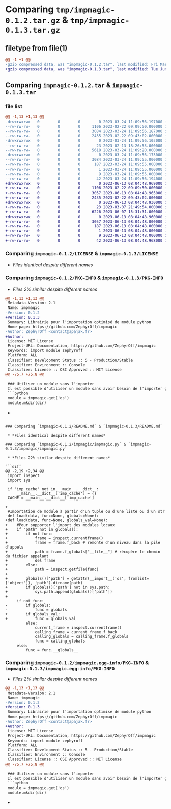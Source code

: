 # Comparing `tmp/impmagic-0.1.2.tar.gz` & `tmp/impmagic-0.1.3.tar.gz`

## filetype from file(1)

```diff
@@ -1 +1 @@
-gzip compressed data, was "impmagic-0.1.2.tar", last modified: Fri Mar 24 11:09:56 2023, max compression
+gzip compressed data, was "impmagic-0.1.3.tar", last modified: Tue Jun 13 08:04:48 2023, max compression
```

## Comparing `impmagic-0.1.2.tar` & `impmagic-0.1.3.tar`

### file list

```diff
@@ -1,13 +1,13 @@
-drwxrwxrwx   0        0        0        0 2023-03-24 11:09:56.197000 impmagic-0.1.2/
--rw-rw-rw-   0        0        0     1106 2023-02-22 09:09:50.000000 impmagic-0.1.2/LICENSE
--rw-rw-rw-   0        0        0     3084 2023-03-24 11:09:56.187000 impmagic-0.1.2/PKG-INFO
--rw-rw-rw-   0        0        0     2435 2023-02-22 09:43:02.000000 impmagic-0.1.2/README.md
-drwxrwxrwx   0        0        0        0 2023-03-24 11:09:56.103000 impmagic-0.1.2/impmagic/
--rw-rw-rw-   0        0        0       23 2023-02-13 18:26:53.000000 impmagic-0.1.2/impmagic/__init__.py
--rw-rw-rw-   0        0        0     5618 2023-03-24 11:09:20.000000 impmagic-0.1.2/impmagic/impmagic.py
-drwxrwxrwx   0        0        0        0 2023-03-24 11:09:56.173000 impmagic-0.1.2/impmagic.egg-info/
--rw-rw-rw-   0        0        0     3084 2023-03-24 11:09:55.000000 impmagic-0.1.2/impmagic.egg-info/PKG-INFO
--rw-rw-rw-   0        0        0      187 2023-03-24 11:09:55.000000 impmagic-0.1.2/impmagic.egg-info/SOURCES.txt
--rw-rw-rw-   0        0        0        1 2023-03-24 11:09:55.000000 impmagic-0.1.2/impmagic.egg-info/dependency_links.txt
--rw-rw-rw-   0        0        0        9 2023-03-24 11:09:55.000000 impmagic-0.1.2/impmagic.egg-info/top_level.txt
--rw-rw-rw-   0        0        0       42 2023-03-24 11:09:56.194000 impmagic-0.1.2/setup.cfg
+drwxrwxrwx   0        0        0        0 2023-06-13 08:04:48.969000 impmagic-0.1.3/
+-rw-rw-rw-   0        0        0     1106 2023-02-22 09:09:50.000000 impmagic-0.1.3/LICENSE
+-rw-rw-rw-   0        0        0     3057 2023-06-13 08:04:48.965000 impmagic-0.1.3/PKG-INFO
+-rw-rw-rw-   0        0        0     2435 2023-02-22 09:43:02.000000 impmagic-0.1.3/README.md
+drwxrwxrwx   0        0        0        0 2023-06-13 08:04:48.930000 impmagic-0.1.3/impmagic/
+-rw-rw-rw-   0        0        0       23 2023-03-07 21:49:54.000000 impmagic-0.1.3/impmagic/__init__.py
+-rw-rw-rw-   0        0        0     6226 2023-06-07 15:31:31.000000 impmagic-0.1.3/impmagic/impmagic.py
+drwxrwxrwx   0        0        0        0 2023-06-13 08:04:48.960000 impmagic-0.1.3/impmagic.egg-info/
+-rw-rw-rw-   0        0        0     3057 2023-06-13 08:04:48.000000 impmagic-0.1.3/impmagic.egg-info/PKG-INFO
+-rw-rw-rw-   0        0        0      187 2023-06-13 08:04:48.000000 impmagic-0.1.3/impmagic.egg-info/SOURCES.txt
+-rw-rw-rw-   0        0        0        1 2023-06-13 08:04:48.000000 impmagic-0.1.3/impmagic.egg-info/dependency_links.txt
+-rw-rw-rw-   0        0        0        9 2023-06-13 08:04:48.000000 impmagic-0.1.3/impmagic.egg-info/top_level.txt
+-rw-rw-rw-   0        0        0       42 2023-06-13 08:04:48.968000 impmagic-0.1.3/setup.cfg
```

### Comparing `impmagic-0.1.2/LICENSE` & `impmagic-0.1.3/LICENSE`

 * *Files identical despite different names*

### Comparing `impmagic-0.1.2/PKG-INFO` & `impmagic-0.1.3/PKG-INFO`

 * *Files 2% similar despite different names*

```diff
@@ -1,13 +1,13 @@
 Metadata-Version: 2.1
 Name: impmagic
-Version: 0.1.2
+Version: 0.1.3
 Summary: Librairie pour l'importation optimisé de module python
 Home-page: https://github.com/ZephyrOff/impmagic
-Author: ZephyrOff <contact@apajak.fr>
+Author: 
 License: MIT License
 Project-URL: Documentation, https://github.com/ZephyrOff/impmagic
 Keywords: import module zephyroff
 Platform: ALL
 Classifier: Development Status :: 5 - Production/Stable
 Classifier: Environment :: Console
 Classifier: License :: OSI Approved :: MIT License
@@ -75,7 +75,8 @@
 
 ### Utiliser un module sans l'importer
 Il est possible d'utiliser un module sans avoir besoin de l'importer grâce à la méthode get.
 ```python
 module = impmagic.get('os')
 module.mkdir(dir)
 ```
+
```

### Comparing `impmagic-0.1.2/README.md` & `impmagic-0.1.3/README.md`

 * *Files identical despite different names*

### Comparing `impmagic-0.1.2/impmagic/impmagic.py` & `impmagic-0.1.3/impmagic/impmagic.py`

 * *Files 22% similar despite different names*

```diff
@@ -2,19 +2,34 @@
 import inspect
 import sys
 
 if 'imp_cache' not in __main__.__dict__:
     __main__.__dict__['imp_cache'] = {}
 CACHE = __main__.__dict__['imp_cache']
 
+
 #Importation de module à partir d'un tuple ou d'une liste ou d'un str
-def load(data, func=None, globals=None):
+def load(data, func=None, globals_val=None):
+    #Pour supporter l'import des modules locaux
+    if "path" not in globals():
+        if not func:
+            frame = inspect.currentframe()
+            frame = frame.f_back # remonte d'un niveau dans la pile d'appels
+            path = frame.f_globals["__file__"] # récupère le chemin du fichier appelant
+            del frame
+        else:
+            path = inspect.getfile(func)
+
+        globals()['path'] = getattr(__import__('os', fromlist=['object']), 'path').dirname(path)
+        if globals()['path'] not in sys.path:
+            sys.path.append(globals()['path'])
+
     if not func:
-        if globals:
-            func = globals
+        if globals_val:
+            func = globals_val
         else:
             current_frame = inspect.currentframe()
             calling_frame = current_frame.f_back
             calling_globals = calling_frame.f_globals
             func = calling_globals
     else:
         func = func.__globals__
```

### Comparing `impmagic-0.1.2/impmagic.egg-info/PKG-INFO` & `impmagic-0.1.3/impmagic.egg-info/PKG-INFO`

 * *Files 2% similar despite different names*

```diff
@@ -1,13 +1,13 @@
 Metadata-Version: 2.1
 Name: impmagic
-Version: 0.1.2
+Version: 0.1.3
 Summary: Librairie pour l'importation optimisé de module python
 Home-page: https://github.com/ZephyrOff/impmagic
-Author: ZephyrOff <contact@apajak.fr>
+Author: 
 License: MIT License
 Project-URL: Documentation, https://github.com/ZephyrOff/impmagic
 Keywords: import module zephyroff
 Platform: ALL
 Classifier: Development Status :: 5 - Production/Stable
 Classifier: Environment :: Console
 Classifier: License :: OSI Approved :: MIT License
@@ -75,7 +75,8 @@
 
 ### Utiliser un module sans l'importer
 Il est possible d'utiliser un module sans avoir besoin de l'importer grâce à la méthode get.
 ```python
 module = impmagic.get('os')
 module.mkdir(dir)
 ```
+
```

